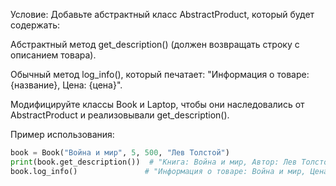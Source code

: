 Условие:
Добавьте абстрактный класс AbstractProduct, который будет содержать:

Абстрактный метод get_description() (должен возвращать строку с описанием товара).

Обычный метод log_info(), который печатает: "Информация о товаре: {название}, Цена: {цена}".

Модифицируйте классы Book и Laptop, чтобы они наследовались от AbstractProduct и реализовывали get_description().

Пример использования:

```python
book = Book("Война и мир", 5, 500, "Лев Толстой")
print(book.get_description())  # "Книга: Война и мир, Автор: Лев Толстой"
book.log_info()               # "Информация о товаре: Война и мир, Цена: 500"
```

